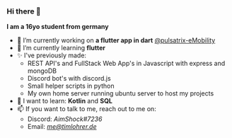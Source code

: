 ### Hi there 👋

**I am a 16yo student from germany**

- 🔭 I’m currently working on **a flutter app in dart** [@pulsatrix-eMobility](https://github.com/pulsatrix-emobility/)
- 🌱 I’m currently learning **flutter**
- ✨ I've previously made:
  - REST API's and FullStack Web App's in Javascript with express and mongoDB
  - Discord bot's with discord.js
  - Small helper scripts in python
  - My own home server running ubuntu server to host my projects
- 🤯 I want to learn: **Kotlin** and **SQL**
- 📫 If you want to talk to me, reach out to me on: 
  - Discord: *AimShock#7236*
  - Email: *me@timlohrer.de*
